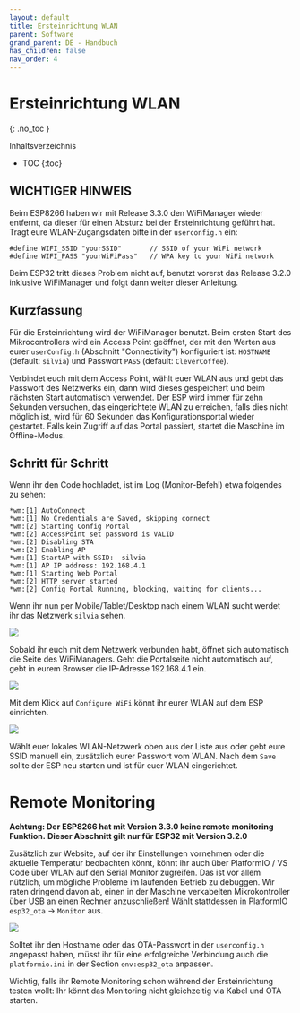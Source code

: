 ```yaml
---
layout: default
title: Ersteinrichtung WLAN
parent: Software
grand_parent: DE - Handbuch
has_children: false
nav_order: 4
---
```



# Ersteinrichtung WLAN
{: .no_toc }

Inhaltsverzeichnis

* TOC
{:toc}


## WICHTIGER HINWEIS

Beim ESP8266 haben wir mit Release 3.3.0 den WiFiManager wieder entfernt, da dieser für einen Absturz bei der Ersteinrichtung geführt hat. Tragt eure WLAN-Zugangsdaten bitte in der `userconfig.h` ein:

```
#define WIFI_SSID "yourSSID"       // SSID of your WiFi network
#define WIFI_PASS "yourWiFiPass"   // WPA key to your WiFi network
```

Beim ESP32 tritt dieses Problem nicht auf, benutzt vorerst das Release 3.2.0 inklusive WiFiManager und folgt dann weiter dieser Anleitung.


## Kurzfassung

Für die Ersteinrichtung wird der WiFiManager benutzt. Beim ersten Start des Mikrocontrollers wird ein Access Point geöffnet, der mit den Werten aus eurer `userConfig.h` (Abschnitt "Connectivity") konfiguriert ist: `HOSTNAME` (default: `silvia`) und Passwort `PASS` (default: `CleverCoffee`).

Verbindet euch mit dem Access Point, wählt euer WLAN aus und gebt das Passwort des Netzwerks ein, dann wird dieses gespeichert und beim nächsten Start automatisch verwendet.
Der ESP wird immer für zehn Sekunden versuchen, das eingerichtete WLAN zu erreichen, falls dies nicht möglich ist, wird für 60 Sekunden das Konfigurationsportal wieder gestartet. Falls kein Zugriff auf das Portal passiert, startet die Maschine im Offline-Modus.


## Schritt für Schritt

Wenn ihr den Code hochladet, ist im Log (Monitor-Befehl) etwa folgendes zu sehen:

```
*wm:[1] AutoConnect
*wm:[1] No Credentials are Saved, skipping connect
*wm:[2] Starting Config Portal
*wm:[2] AccessPoint set password is VALID
*wm:[2] Disabling STA
*wm:[2] Enabling AP
*wm:[1] StartAP with SSID:  silvia
*wm:[1] AP IP address: 192.168.4.1
*wm:[1] Starting Web Portal
*wm:[2] HTTP server started
*wm:[2] Config Portal Running, blocking, waiting for clients...
```

Wenn ihr nun per Mobile/Tablet/Desktop nach einem WLAN sucht werdet ihr das Netzwerk `silvia` sehen.

![](../../img/wlan-setup1.PNG)

Sobald ihr euch mit dem Netzwerk verbunden habt, öffnet sich automatisch die Seite des WiFiManagers. Geht die Portalseite nicht automatisch auf, gebt in eurem Browser die IP-Adresse 192.168.4.1 ein.

![](../../img/wlan-setup2.PNG)

Mit dem Klick auf `Configure WiFi` könnt ihr eurer WLAN auf dem ESP einrichten.

![](../../img/wlan-setup3.PNG)

Wählt euer lokales WLAN-Netzwerk oben aus der Liste aus oder gebt eure SSID manuell ein, zusätzlich eurer Passwort vom WLAN.
Nach dem `Save` sollte der ESP neu starten und ist für euer WLAN eingerichtet.


# Remote Monitoring
**Achtung: Der ESP8266 hat mit Version 3.3.0 keine remote monitoring Funktion.**
**Dieser Abschnitt gilt nur für ESP32 mit Version 3.2.0**

Zusätzlich zur Website, auf der ihr Einstellungen vornehmen oder die aktuelle Temperatur beobachten könnt, könnt ihr auch über PlatformIO / VS Code über WLAN auf den Serial Monitor zugreifen.
Das ist vor allem nützlich, um mögliche Probleme im laufenden Betrieb zu debuggen. Wir raten dringend davon ab, einen in der Maschine verkabelten Mikrokontroller über USB an einen Rechner anzuschließen! 
Wählt stattdessen in PlatformIO `esp32_ota` -> `Monitor` aus.

![](../../img/remote_monitor.png)

Solltet ihr den Hostname oder das OTA-Passwort in der `userconfig.h` angepasst haben, müsst ihr für eine erfolgreiche Verbindung auch die `platformio.ini` in der Section `env:esp32_ota` anpassen. 

Wichtig, falls ihr Remote Monitoring schon während der Ersteinrichtung testen wollt: Ihr könnt das Monitoring nicht gleichzeitig via Kabel und OTA starten.
